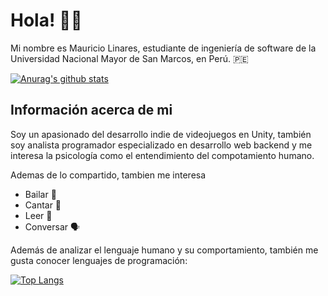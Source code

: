 # **Hola! 👋😄**

Mi nombre es Mauricio Linares, estudiante de ingeniería de software de la Universidad Nacional Mayor de San Marcos, en Perú. 🇵🇪

[![Anurag's github stats](https://github-readme-stats.vercel.app/api?username=Maurck)](https://github.com/anuraghazra/github-readme-stats)

## Información acerca de mi

Soy un apasionado del desarrollo indie de videojuegos en Unity, también soy analista programador especializado en desarrollo web backend y me interesa la psicología como el entendimiento del compotamiento humano.

Ademas de lo compartido, tambien me interesa

- Bailar 🕺
- Cantar 🎤
- Leer 📘
- Conversar 🗣️

Además de analizar el lenguaje humano y su comportamiento, también me gusta conocer lenguajes de programación:

[![Top Langs](https://github-readme-stats.vercel.app/api/top-langs/?username=Maurck&bg_color=160deg,485563,29323c&title_color=ffffff&text_color=ffffff&icon_color=fafafa&hide_border=true)](https://github.com/anuraghazra/github-readme-stats)
